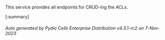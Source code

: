 






This service provides all endpoints for CRUD-ing the ACLs.

[:summary]

###### Auto generated by Pydio Cells Enterprise Distribution v4.3.1-rc2 on 7-Nov-2023
